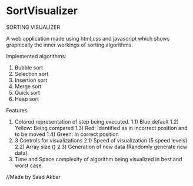 # SortVisualizer
SORTING VISUALIZER

A web application made using html,css and javascript which shows graphically the inner workings of sorting algorithms.

Implemented algorithms:
1) Bubble sort
2) Selection sort
3) Insertion sort
4) Merge sort
5) Quick sort
6) Heap sort

Features:
1) Colored representation of step being executed.
  1.1) Blue:default
  1.2) Yellow: Being compared
  1.3) Red: Identified as in incorrect position and to be moved
  1.4) Green: In correct position
2) 3 Controls for visualizations
  2.1) Speed of visualization (5 speed levels)
  2.2) Array size ()
  2.3) Generation of new data (Randomly generate new data).
4) Time and Space complexity of algorithm being visualized in best and worst case.

//Made by Saad Akbar


